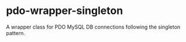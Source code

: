 # pdo-wrapper-singleton
A wrapper class for PDO MySQL DB connections following the singleton pattern.
